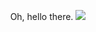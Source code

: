 <p align="center">
    Oh, hello there.
    <img src="https://static.wikia.nocookie.net/p__/images/2/24/Kya-DarkLineage.png/revision/latest/scale-to-width-down/394?cb=20150916153600&path-prefix=protagonist"></img>
</p> 
